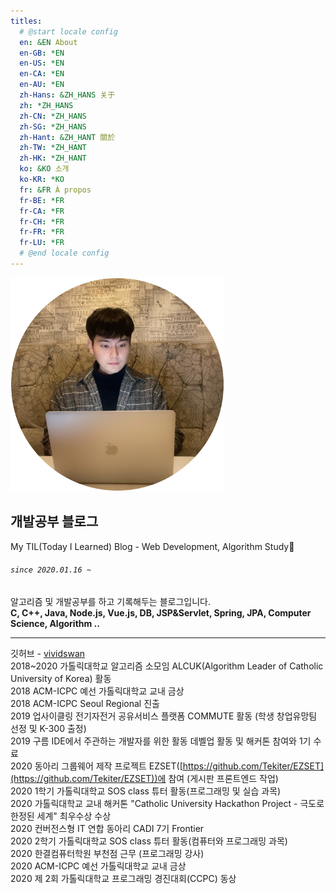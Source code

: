 ```yaml
---
titles:
  # @start locale config
  en: &EN About
  en-GB: *EN
  en-US: *EN
  en-CA: *EN
  en-AU: *EN
  zh-Hans: &ZH_HANS 关于
  zh: *ZH_HANS
  zh-CN: *ZH_HANS
  zh-SG: *ZH_HANS
  zh-Hant: &ZH_HANT 關於
  zh-TW: *ZH_HANT
  zh-HK: *ZH_HANT
  ko: &KO 소개
  ko-KR: *KO
  fr: &FR À propos
  fr-BE: *FR
  fr-CA: *FR
  fr-CH: *FR
  fr-FR: *FR
  fr-LU: *FR
  # @end locale config
---
```


![](/assets/images/profile.png)

## 개발공부 블로그

My TIL(Today I Learned) Blog - Web Development, Algorithm Study💎

###### `since 2020.01.16 ~`

알고리즘 및 개발공부를 하고 기록해두는 블로그입니다.  
**C, C++, Java, Node.js, Vue.js, DB, JSP&Servlet, Spring, JPA, Computer Science, Algorithm ..**

---

깃허브 - [vividswan](https://github.com/vividswan)<br>
2018~2020 가톨릭대학교 알고리즘 소모임 ALCUK(Algorithm Leader of Catholic University of Korea) 활동<br>
2018 ACM-ICPC 예선 가톨릭대학교 교내 금상<br>
2018 ACM-ICPC Seoul Regional 진출<br>
2019 업사이클링 전기자전거 공유서비스 플랫폼 COMMUTE 활동 (학생 창업유망팀 선정 및 K-300 출정)<br>
2019 구름 IDE에서 주관하는 개발자를 위한 활동 데벨업 활동 및 해커톤 참여와 1기 수료<br>
2020 동아리 그룹웨어 제작 프로젝트 EZSET([https://github.com/Tekiter/EZSET](https://github.com/Tekiter/EZSET))에 참여 (게시판 프론트엔드 작업)<br>
2020 1학기 가톨릭대학교 SOS class 튜터 활동(프로그래밍 및 실습 과목)<br>
2020 가톨릭대학교 교내 해커톤 "Catholic University Hackathon Project - 극도로 한정된 세계" 최우수상 수상<br>
2020 컨버전스형 IT 연합 동아리 CADI 7기 Frontier<br>
2020 2학기 가톨릭대학교 SOS class 튜터 활동(컴퓨터와 프로그래밍 과목)<br>
2020 한결컴퓨터학원 부천점 근무 (프로그래밍 강사)<br>
2020 ACM-ICPC 예선 가톨릭대학교 교내 금상<br>
2020 제 2회 가톨릭대학교 프로그래밍 경진대회(CCPC) 동상<br>